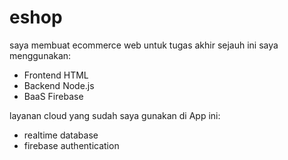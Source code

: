 # eshop
 saya membuat ecommerce web untuk tugas akhir
 sejauh ini saya menggunakan:
 - Frontend HTML
 - Backend Node.js
 - BaaS Firebase

layanan cloud yang sudah saya gunakan di App ini:
- realtime database
- firebase authentication
